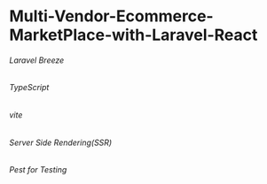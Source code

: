 # Multi-Vendor-Ecommerce-MarketPlace-with-Laravel-React

<h6>Laravel Breeze</h6>
<h6>TypeScript</h6>
<h6>vite</h6>
<h6>Server Side Rendering(SSR)</h6>
<h6>Pest for Testing</h6>
